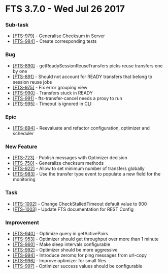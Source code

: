 FTS 3.7.0 - Wed Jul 26 2017
===========================

### Sub-task
- [[FTS-979]](https://its.cern.ch/jira/browse/FTS-979) - Generalise Checksum in Server
- [[FTS-984]](https://its.cern.ch/jira/browse/FTS-984) - Create corresponding tests

### Bug
- [[FTS-890]](https://its.cern.ch/jira/browse/FTS-890) - getReadySessionReuseTransfers picks reuse transfers one by one
- [[FTS-891]](https://its.cern.ch/jira/browse/FTS-891) - Should not account for READY transfers that belong to session reuse jobs
- [[FTS-975]](https://its.cern.ch/jira/browse/FTS-975) - Fix error grouping view
- [[FTS-990]](https://its.cern.ch/jira/browse/FTS-990) - Transfers stuck in READY
- [[FTS-991]](https://its.cern.ch/jira/browse/FTS-991) - fts-transfer-cancel needs a proxy to run
- [[FTS-995]](https://its.cern.ch/jira/browse/FTS-995) - Timeout is ignored in CLI

### Epic
- [[FTS-894]](https://its.cern.ch/jira/browse/FTS-894) - Reevaluate and refactor configuration, optimizer and scheduler


### New Feature
- [[FTS-723]](https://its.cern.ch/jira/browse/FTS-723) - Publish messages with Optimizer decision
- [[FTS-750]](https://its.cern.ch/jira/browse/FTS-750) - Generalize checksum methods
- [[FTS-922]](https://its.cern.ch/jira/browse/FTS-922) - Allow to set minimum number of transfers globally
- [[FTS-983]](https://its.cern.ch/jira/browse/FTS-983) - Use the transfer type event to populate a new field for the monitoring

### Task
- [[FTS-1002]](https://its.cern.ch/jira/browse/FTS-1002) - Change CheckStalledTimeout default value to 900
- [[FTS-1003]](https://its.cern.ch/jira/browse/FTS-1003) - Update FTS documentation for REST Config

### Improvement
- [[FTS-940]](https://its.cern.ch/jira/browse/FTS-940) - Optimize query in getActivePairs
- [[FTS-953]](https://its.cern.ch/jira/browse/FTS-953) - Optimizer should get throughput over more than 1 minute
- [[FTS-960]](https://its.cern.ch/jira/browse/FTS-960) - Make sleep intervals configurable
- [[FTS-992]](https://its.cern.ch/jira/browse/FTS-992) - Optimizer should be more aggressive
- [[FTS-994]](https://its.cern.ch/jira/browse/FTS-994) - Introduce zeromq for ping messages from url-copy
- [[FTS-996]](https://its.cern.ch/jira/browse/FTS-996) - Improve optimizer for small files
- [[FTS-997]](https://its.cern.ch/jira/browse/FTS-997) - Optimizer success values should be configurable

